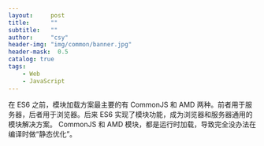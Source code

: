 ```yaml
---
layout:     post
title:      ""
subtitle:   ""
author:     "csy"
header-img: "img/common/banner.jpg"
header-mask:  0.5
catalog: true
tags:
    - Web
    - JavaScript
---
```



在 ES6 之前，模块加载方案最主要的有 CommonJS 和 AMD 两种。前者用于服务器，后者用于浏览器。后来 ES6 实现了模块功能，成为浏览器和服务器通用的模块解决方案。
CommonJS 和 AMD 模块，都是运行时加载，导致完全没办法在编译时做“静态优化”。
